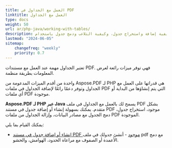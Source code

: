 ```yaml
---
title: العمل مع الجداول في PDF
linktitle: العمل مع الجداول
type: docs
weight: 50
url: ar/php-java/working-with-tables/
description: يصف هذا القسم كيفية إضافة واستخراج جدول، وكيفية التلاعب ودمج جدول باستخدام PHP.
lastmod: "2024-06-05"
sitemap:
    changefreq: "weekly"
    priority: 0.7
---
```


تعتبر الجداول مهمة عند العمل مع مستندات PDF. فهي توفر ميزات رائعة لعرض المعلومات بطريقة منظمة.

واحدة من أقدم الميزات المدعومة من Aspose.PDF لـ PHP هي قدراتها على العمل مع الجداول وتوفر دعمًا رائعًا لإضافة الجداول في ملفات PDF التي يتم إنشاؤها من البداية أو أي ملفات PDF موجودة.

**Aspose.PDF لـ PHP عبر Java** يسمح لك بالعمل مع الجداول في ملف PDF بشكل متقدم. يمكنك بسهولة إنشاء أو إضافة جدول في مستند PDF موجود، استخراج جدول، دمج الجدول مع مصادر البيانات، وإزالة الجداول من ملفات PDF الموجودة.

يمكنك القيام بما يلي:

- [إنشاء أو إضافة جدول في مستند PDF موجود](/pdf/php-java/add-table-in-existing-pdf-document/) - أنشئ جدولك في ملف pdf مع دمج الأعمدة أو الصفوف مع مراعاة الحدود، الهوامش، والحشو.